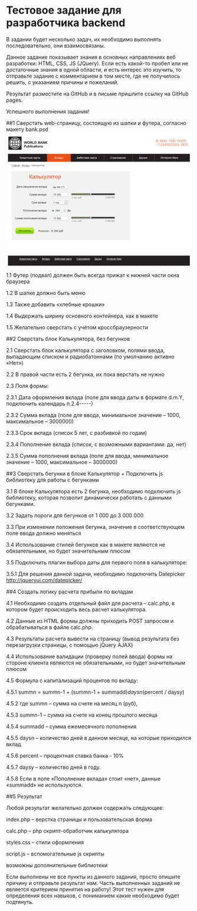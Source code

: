 Тестовое задание для разработчика backend
==========================================

В задании будет несколько задач, их необходимо выполнять последовательно, они взаимосвязаны.

Данное задание показывает знания в основных направлениях веб разработки: HTML, CSS, JS (JQuery). Если есть какой-то пробел или не достаточные знания в одной области, и есть интерес это изучить, то отправьте задание с комментарием в том месте, где не получилось решить, с указанием причины и пожеланий.

Результат разместите на GitHub и в письме пришлите ссылку на GitHub pages.

Успешного выполнения задания!

##1	Сверстать web-страницу, состоящую из шапки и футера, согласно макету bank.psd
![](bank.jpg)

1.1 Футер (подвал) должен быть всегда прижат к нижней части окна браузера

1.2 В шапке должно быть меню

1.3 Также добавить «хлебные крошки»

1.4 Выдержать ширину основного контейнера, как в макете

1.5 Желательно сверстать с учётом кроссбраузерности

##2 Сверстать блок Калькулятора, без бегунков

2.1 Сверстать блок калькулятора с заголовком, полями ввода, выпадающим списком и радиобатоннами (по умолчанию активно «Нет»)

2.2 В правой части есть 2 бегунка, их пока верстать не нужно

2.3 Поля формы:

2.3.1 Дата оформления вклада (поле для ввода даты в формате d.m.Y, подключить календарь п.2.4-----)
 	
2.3.2 Сумма вклада (поле для ввода, минимальное значение – 1000, максимальное – 3000000)

2.3.3 Срок вклада (список 5 лет, с разбивкой по годам)

2.3.4 Пополнение вклада (список, с возможными вариантами: да, нет)

2.3.5 Сумма пополнения вклада (поле для ввода, минимальное значение – 1000, максимальное – 3000000)

##3	Сверстать бегунки в блоке Калькулятор + Подключить js библиотеку для работы с бегунками

3.1 В блоке Калькулятора есть 2 бегунка, необходимо подключить js библиотеку, которая позволит динамически работать с данными бегунками.

3.2 Задать пороги для бегунков от 1 000 до 3 000 000

3.3 При изменении положения бегунка, значение в соответствующем поле ввода должно меняться

3.4 Использование стилей бегунков как в макете являются не обязательными, но будет значительным плюсом

3.5	Подключить плагин выбора даты для первого поля в калькуляторе:

3.5.1 Для решения данной задачи, необходимо подключить Datepicker http://jqueryui.com/datepicker/

##4	Создать логику расчета прибыли по вкладам

4.1 Необходимо создать отдельный файл для расчета – calc.php, в котором будет происходить весь расчет калькулятора.

4.2 Данные из HTML формы должны приходить POST запросом и обрабатываться в файле calc.php.

4.3 Результаты расчета вывести на страницу (вывод результата без перезагрузки страницы, с помощью jQuery AJAX)
 	
4.4 Использование валидации (проверку полей ввода) формы на стороне клиента являются не обязательными, но будет значительным плюсом

4.5 Формула с капитализаций процентов по вкладу:

4.5.1 summn = summn-1 + (summn-1 + summadd)*daysn*(percent / daysy)

4.5.2 где summn – сумма на счете на месяц n (руб),

4.5.3 summn-1 – сумма на счете на конец прошлого месяца

4.5.4 summadd – сумма ежемесячного пополнения

4.5.5 daysn – количество дней в данном месяце, на которые приходился вклад

4.5.6 percent – процентная ставка банка - 10%

4.5.7 daysy – количество дней в году.

4.5.8 Если в поле «Пополнение вклада» стоит «нет», данные «summadd» не используются.

##5 Результат

Любой результат желательно должен содержать следующее:

 index.php – верстка страницы и пользовательская форма
 
 calc.php – php скрипт-обработчик калькулятора
 
 styles.css – стили оформления
 
 script.js – вспомогательные js скрипты
 
 возможны дополнительные библиотеки
 
Если выполнены не все пункты из данного задания, просто опишите причину и отправьте результат нам. Часть выполненных заданий не является критерием принятия на работу! Этот тест нужен для определения всех навыков, с пониманием какие необходимо будет подтянуть.






